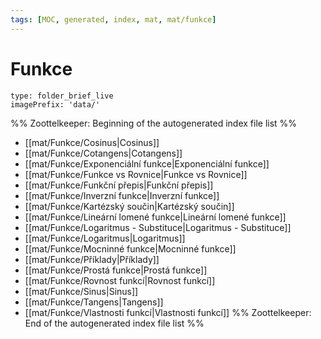 ```yaml
---
tags: [MOC, generated, index, mat, mat/funkce]
---
```

# Funkce
```ccard
type: folder_brief_live
imagePrefix: 'data/'
```
%% Zoottelkeeper: Beginning of the autogenerated index file list  %%
-  [[mat/Funkce/Cosinus|Cosinus]]
-  [[mat/Funkce/Cotangens|Cotangens]]
-  [[mat/Funkce/Exponenciální funkce|Exponenciální funkce]]
-  [[mat/Funkce/Funkce vs Rovnice|Funkce vs Rovnice]]
-  [[mat/Funkce/Funkční přepis|Funkční přepis]]
-  [[mat/Funkce/Inverzní funkce|Inverzní funkce]]
-  [[mat/Funkce/Kartézský součin|Kartézský součin]]
-  [[mat/Funkce/Lineární lomené funkce|Lineární lomené funkce]]
-  [[mat/Funkce/Logaritmus - Substituce|Logaritmus - Substituce]]
-  [[mat/Funkce/Logaritmus|Logaritmus]]
-  [[mat/Funkce/Mocninné funkce|Mocninné funkce]]
-  [[mat/Funkce/Příklady|Příklady]]
-  [[mat/Funkce/Prostá funkce|Prostá funkce]]
-  [[mat/Funkce/Rovnost funkcí|Rovnost funkcí]]
-  [[mat/Funkce/Sinus|Sinus]]
-  [[mat/Funkce/Tangens|Tangens]]
-  [[mat/Funkce/Vlastnosti funkcí|Vlastnosti funkcí]]
%% Zoottelkeeper: End of the autogenerated index file list  %%
